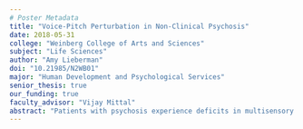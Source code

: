 ```yaml
---
# Poster Metadata
title: "Voice-Pitch Perturbation in Non-Clinical Psychosis"
date: 2018-05-31
college: "Weinberg College of Arts and Sciences"
subject: "Life Sciences"
author: "Amy Lieberman"
doi: "10.21985/N2WB01"
major: "Human Development and Psychological Services"
senior_thesis: true
our_funding: true
faculty_advisor: "Vijay Mittal"
abstract: "Patients with psychosis experience deficits in multisensory integration (MSI), or the communication between different sensory modalities, such as sound and sight. One way to assess multisensory integrations is by utilizing voice-pitch tasks in which participants hear the pitch of their own voice artificially altered by a computer. When healthy individuals hear this computerized pitch-shift, they respond behaviorally by changing their own pitch. This is a reflexive attempt to “correct” a perceived error, demonstrating communication between the sensory system and the motor system. While voice-pitch tasks have been used to assess MSI in patients with Parkinson’s disease (another population with emergent MSI abnormalities), it is unclear what responses on voice-pitch tasks look like in psychosis populations. One way to address this unknown question is to assess voice-pitch task performance in individuals with nonclinical psychosis (NCP) who are otherwise healthy but experience occasional psychotic-like experiences (PLEs). In the present study, a total of 36 participants (11 NCP and 25 controls) were asked to complete a voice-pitch task in which they held a constant and steady “ahh” sound. While vocalizing, they heard the pitch of their voice artificially shifted by a computer, and the task determined if they consequently shifted pitch in response to the stimuli. I then compared the groups on magnitude and latency of the participant vocal responses, and predicted that the NCP group would exhibit abnormalities in their performance, demonstrated by greater magnitudes and longer latencies. Although results from the study were not statistically significant, the effect size and pattern of trends both suggest that with increased power, the NCP group may show deficits in sensorimotor integration, reflected by abnormal performance on the voice-pitch task when compared to controls. Studying integration patterns among at-risk samples and psychosis populations may identify a potential vulnerability marker relevant for understanding the pathogenesis of psychosis."
---
```

